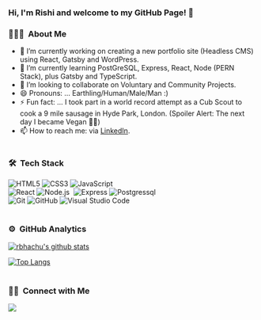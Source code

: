 ### Hi, I'm Rishi and welcome to my GitHub Page! 👋

### 👨🏻‍💻 &nbsp;About Me

- 🔭 I’m currently working on creating a new portfolio site (Headless CMS) using React, Gatsby and WordPress.
- 🌱 I’m currently learning PostGreSQL, Express, React, Node (PERN Stack), plus Gatsby and TypeScript.
- 👯 I’m looking to collaborate on Voluntary and Community Projects.
- 😄 Pronouns: ... Earthling/Human/Male/Man :)
- ⚡ Fun fact: ... I took part in a world record attempt as a Cub Scout to cook a 9 mile sausage in Hyde Park, London. (Spoiler Alert: The next day I became Vegan 🤢😄)
- 📫 How to reach me: via [LinkedIn](https://www.linkedin.com/in/rishisinghbhachu/).</br></br>

### 🛠 &nbsp;Tech Stack

![HTML5](https://img.shields.io/badge/-HTML5-333333?style=flat&logo=HTML5)
![CSS3](https://img.shields.io/badge/-CSS-333333?style=flat&logo=CSS3&logoColor=1572B6)
![JavaScript](https://img.shields.io/badge/-JavaScript-333333?style=flat&logo=javascript)\
![React](https://img.shields.io/badge/-React-333333?style=flat&logo=react)
![Node.js](https://img.shields.io/badge/-Node.js-05122A?style=flat&logo=node.js)&nbsp;
![Express](https://img.shields.io/badge/-Express-333333?style=flat&logo=express)
![Postgressql](https://img.shields.io/badge/-Postgres-333333?style=flat&logo=postgres)\
![Git](https://img.shields.io/badge/-Git-333333?style=flat&logo=git)
![GitHub](https://img.shields.io/badge/-GitHub-333333?style=flat&logo=github)
![Visual Studio Code](https://img.shields.io/badge/-Visual%20Studio%20Code-05122A?style=flat&logo=visual-studio-code&logoColor=007ACC)</br></br>

### ⚙️ &nbsp;GitHub Analytics

[![rbhachu's github stats](https://github-readme-stats.vercel.app/api?username=rbhachu&show_icons=true&theme=onedark)](https://github.com/rbhachu/github-readme-stats)

[![Top Langs](https://github-readme-stats.vercel.app/api/top-langs/?username=rbhachu&layout=compact&theme=onedark)](https://github.com/rbhachu/github-readme-stats)</br></br>

### 🤝🏻 &nbsp;Connect with Me

<a target="_blank" title="https://www.linkedin.com/in/RishiSinghBhachu/" href="https://www.linkedin.com/in/RishiSinghBhachu/"><img src="https://img.shields.io/badge/-Rishi&nbsp;Singh&nbsp;Bhachu-0077B5?style=flat&logo=Linkedin&logoColor=white"/></a>
<!--<a href="mailto:mrbhachu@gmail.com"><img src="https://img.shields.io/badge/-mrbhachu@gmail.com-D14836?style=flat&logo=Gmail&logoColor=white"/></a>-->
